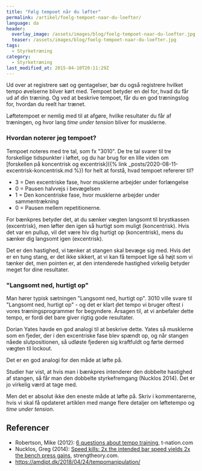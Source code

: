```yaml
---
title: "Følg tempoet når du løfter"
permalink: /artikel/foelg-tempoet-naar-du-loefter/
language: da
header:
  overlay_image: /assets/images/blog/foelg-tempoet-naar-du-loefter.jpg
  teaser: /assets/images/blog/foelg-tempoet-naar-du-loefter.jpg
tags:
  - Styrketræning
category:
  - Styrketræning
last_modified_at: 2015-04-10T20:11:29Z
---
```


Ud over at registrere sæt og gentagelser, bør du også registrere hvilket tempo øvelserne bliver kørt med. Tempoet betyder en del for, hvad du får ud af din træning. Og ved at beskrive tempoet, får du en god træningslog for, hvordan du reelt har trænet.

Løftetempoet er nemlig med til at afgøre, hvilke resultater du får af træningen, og hvor lang _time under tension_ bliver for musklerne.

### Hvordan noterer jeg tempoet?

Tempoet noteres med tre tal, som fx "3010". De tre tal svarer til tre forskellige tidspunkter i løftet, og du har brug for en lille viden om [forskellen på koncentrisk og excentrisk]({% link _posts/2020-08-11-excentrisk-koncentrisk.md %}) for helt at forstå, hvad tempoet refererer til?

- 3 = Den excentriske fase, hvor musklerne arbejder under forlængelse
- 0 = Pausen halvvejs i bevægelsen
- 1 = Den koncentriske fase, hvor musklerne arbejder under sammentrækning
- 0 = Pausen mellem repetitionerne.

For bænkpres betyder det, at du sænker vægten langsomt til brystkassen (excentrisk), men løfter den igen så hurtigt som muligt (koncentrisk). Hvis det var en pullup, vil det være hiv dig hurtigt op (koncentrisk), mens du sænker dig langsomt igen (excentrisk).

Det er den hastighed, vi tænker at stangen skal bevæge sig med. Hvis det er en tung stang, er det ikke sikkert, at vi kan få tempoet lige så højt som vi tænker det, men pointen er, at den intenderede hastighed virkelig betyder meget for dine resultater.

### "Langsomt ned, hurtigt op"

Man hører typisk sætningen "Langsomt ned, hurtigt op". 3010 ville svare til "Langsomt ned, hurtigt op" - og det er klart det tempo vi bruger oftest i vores træningsprogrammer for begyndere. Årsagen til, at vi anbefaler dette tempo, er fordi det bare giver rigtig gode resultater.

Dorian Yates havde en god analogi til at beskrive dette. Yates så musklerne som en fjeder, der i den excentriske fase blev spændt op, og når stangen nåede slutpositionen, så udløste fjederen sig kraftfuldt og førte dermed vægten til lockout.

Det er en god analogi for den måde at løfte på.

Studier har vist, at hvis man i bænkpres intenderer den dobbelte hastighed af stangen, så får man den dobbelte styrkefremgang (Nucklos 2014). Det er jo virkelig værd at tage med.

Men det er absolut ikke den eneste måde at løfte på. Skriv i kommentarerne, hvis vi skal få opdateret artiklen med mange flere detaljer om løftetempo og _time under tension_.

## Referencer

- Robertson, Mike (2012): [6 questions about tempo training](https://www.t-nation.com/training/questions-about-tempo-training), t-nation.com
- Nucklos, Greg (2014): [Speed kills: 2x the intended bar speed yields 2x the bench press gains](http://www.strengtheory.com/speed-kills-2x-the-intended-bar-speed-yields-2x-the-bench-press-gains/), strengtheory.com.
- https://amdipt.dk/2018/04/24/tempomanipulation/
